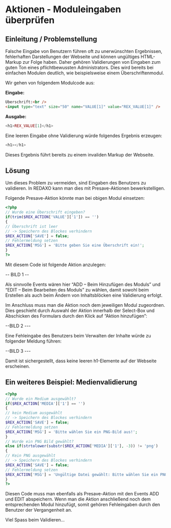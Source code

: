 # Aktionen - Moduleingaben überprüfen

## Einleitung / Problemstellung
Falsche Eingabe von Benutzern führen oft zu unerwünschten Ergebnissen, fehlerhaften Darstellungen der Webseite und können ungültiges HTML-Markup zur Folge haben. Daher gehören Validierungen von Eingaben zum guten Ton eines pflichtbewussten Administrators. Dies wird bereits bei einfachen Modulen deutlich, wie beispielsweise einem Überschriftenmodul.

Wir gehen von folgendem Modulcode aus:

**Eingabe:**

```HTML
Überschrift:<br />
<input type="text" size="50" name="VALUE[1]" value="REX_VALUE[1]" />
```

**Ausgabe:**

```PHP
<h1>REX_VALUE[1]</h1>
```

Eine leeren Eingabe ohne Validierung würde folgendes Ergebnis erzeugen:

```PHP 
<h1></h1>
```

Dieses Ergebnis führt bereits zu einem invaliden Markup der Webseite.

## Lösung

Um dieses Problem zu vermeiden, sind Eingaben des Benutzers zu validieren. In REDAXO kann man dies mit Presave-Aktionen bewerkstelligen.

Folgende Presave-Aktion könnte man bei obigen Modul einsetzen:

```PHP
<?php
// Wurde eine Überschrift eingeben?
if(trim($REX_ACTION['VALUE']['1']) == '')
{
// Überschrift ist leer
// -> Speichern des Blockes verhindern
$REX_ACTION['SAVE'] = false;
// Fehlermeldung setzen
$REX_ACTION['MSG'] = 'Bitte geben Sie eine Überschrift ein!';
}
?>
```

Mit diesem Code ist folgende Aktion anzulegen:

-- BILD 1 --

Als sinnvolle Events wären hier “ADD – Beim Hinzufügen des Moduls” und “EDIT – Beim Bearbeiten des Moduls” zu wählen, damit sowohl beim Erstellen als auch beim Ändern von Inhaltsblöcken eine Validierung erfolgt.

Im Anschluss muss man die Aktion noch dem jeweiligen Modul zugeordnen. Dies geschieht durch Auswahl der Aktion innerhalb der Select-Box und Abschicken des Formulars durch den Klick auf “Aktion hinzufügen”:


--BILD 2 ---

Eine Fehleingabe des Benutzers beim Verwalten der Inhalte würde zu folgender Meldung führen:

--BILD 3 ---

Damit ist sichergestellt, dass keine leeren h1-Elemente auf der Webseite erscheinen.

## Ein weiteres Beispiel: Medienvalidierung


```PHP
<?php
// Wurde ein Medium ausgewählt?
if($REX_ACTION['MEDIA']['1'] == '')
{
// kein Medium ausgewählt
// -> Speichern des Blockes verhindern
$REX_ACTION['SAVE'] = false;
// Fehlermeldung setzen
$REX_ACTION['MSG'] = 'Bitte wählen Sie ein PNG-Bild aus!';
}
// Wurde ein PNG Bild gewählt?
else if(strtolower(substr($REX_ACTION['MEDIA']['1'], -3)) != 'png')
{
// Kein PNG ausgewählt
// -> Speichern des Blockes verhindern
$REX_ACTION['SAVE'] = false;
// Fehlermeldung setzen
$REX_ACTION['MSG'] = 'Ungültige Datei gewählt: Bitte wählen Sie ein PNG-Bild aus!';
}
?>
```
Diesen Code muss man ebenfalls als Presave-Aktion mit den Events ADD und EDIT abspeichern. Wenn man die Aktion anschließend noch dem entsprechenden Modul hinzufügt, somit gehören Fehleingaben durch den Benutzer der Vergangenheit an.

Viel Spass beim Validieren…



